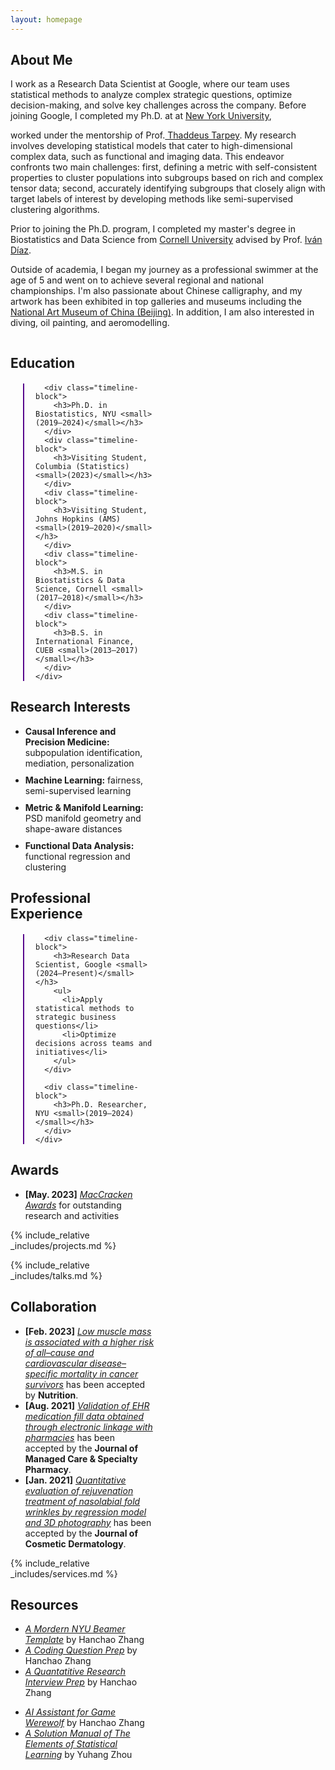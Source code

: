 ```yaml
---
layout: homepage
---
```


## About Me

<!-- I'm a <a href="https://med.nyu.edu/departments-institutes/population-health/divisions-sections-centers/biostatistics/" target="_blank"> Statistics</a> Ph.D. candidate at <a href="https://www.nyu.edu/" target="_blank"> New York University</a>, -->
I work as a Research Data Scientist at Google, where our team uses statistical methods to analyze complex strategic questions, optimize decision-making, and solve key challenges across the company. Before joining Google, I completed my Ph.D. at at <a href="https://www.nyu.edu/" target="_blank"> New York University</a>,
<!-- 's <a href="https://med.nyu.edu/" target="_blank"> Grossman School of Medicine</a> -->
<!-- , specifically within the <a href="https://med.nyu.edu/research/sackler-institute-graduate-biomedical-sciences/" target="_blank"> Vilcek institute of Biomedical Sciences</a> and the Department of <a href="https://med.nyu.edu/departments-institutes/population-health/" target="_blank"> Population Health</a>. Under the mentorship of Prof.  -->
worked under the mentorship of Prof.<a href="https://scholar.google.com/citations?user=QtyFQVYAAAAJ&hl=en" target="_blank"> Thaddeus Tarpey</a>. My research involves developing statistical models that cater to high-dimensional complex data, such as functional and imaging data. This endeavor confronts two main challenges: first, defining a metric with self-consistent properties to cluster populations into subgroups based on rich and complex tensor data; second, accurately identifying subgroups that closely align with target labels of interest by developing methods like semi-supervised clustering algorithms.
<!-- In the summer of 2022, I had the opportunity to work as a Research Data Scientist Intern at <a href="https://about.google" target="_blank"> Google</a>, where I applied my statistical skills to real-world problems.  -->
Prior to joining the Ph.D. program, I completed my master's degree in Biostatistics and Data Science from <a href="https://www.cornell.edu" target = "_blank"> Cornell University</a> advised by Prof. <a href= "https://www.idiaz.xyz" target = "_blank"> Iván Díaz</a>.
<!-- and my bachelor's degree in International Finance from <a href="https://www.cueb.edu.cn" target = "_blank"> Capital University of Economics and Business</a>.  -->
<!-- 
I am an alumnus of the <a href="https://opencasestudies.github.io/" target="_blank"> Open Case Study Project</a> at <a href="https://www.jhsph.edu/" target="_blank"> the Bloomberg School of Public Health </a> of <a href="https://www.jhu.edu/" target="_blank"> the Johns Hopkins University</a>. -->

Outside of academia, I began my journey as a professional swimmer at the age of 5 and went on to achieve several regional and national championships. I'm also passionate about Chinese calligraphy, and my artwork has been exhibited in top galleries and museums including the <a href="http://www.namoc.org/" target="_blank"> National Art Museum of China (Beijing)</a>. In addition, I am also interested in diving, oil painting, and aeromodelling.


<style>
  .timeline-container {
    position: relative;
    margin-top: 20px;
    padding-left: 40px;
    border-left: none;
  }

  .timeline-line {
    position: absolute;
    top: 0;
    left: 20px;
    width: 2px;
    height: 100%;
    background-color: #57068C;
  }

  .timeline-block {
    position: relative;
    margin-bottom: 40px;
    padding-left: 40px;
  }

  .timeline-block::before {
    content: '';
    position: absolute;
    top: 4px;
    left: 10px;
    width: 20px;
    height: 20px;
    background-color: #57068C;
    border: 3px solid white;
    border-radius: 50%;
    z-index: 2;
  }

  .timeline-block h3 {
    margin: 0;
    font-size: 1.1rem;
    line-height: 1.4;
  }

  .timeline-block small {
    font-size: 0.9rem;
    color: #666;
  }

  .timeline-block ul {
    margin-top: 8px;
    padding-left: 20px;
    list-style: disc;
  }

  .research-interests li {
    margin-bottom: 10px;
  }

  @media (max-width: 800px) {
    .grid-container {
      grid-template-columns: 1fr !important;
    }
  }
</style>

<div class="grid-container" style="display: grid; grid-template-columns: 1fr 1fr; gap: 40px; max-width: 1200px; margin: auto;">
  <!-- Education -->
  <div>
    <h2>Education</h2>
    <div class="timeline-container">
      <div class="timeline-line"></div>

      <div class="timeline-block">
        <h3>Ph.D. in Biostatistics, NYU <small>(2019–2024)</small></h3>
      </div>
      <div class="timeline-block">
        <h3>Visiting Student, Columbia (Statistics) <small>(2023)</small></h3>
      </div>
      <div class="timeline-block">
        <h3>Visiting Student, Johns Hopkins (AMS) <small>(2019–2020)</small></h3>
      </div>
      <div class="timeline-block">
        <h3>M.S. in Biostatistics & Data Science, Cornell <small>(2017–2018)</small></h3>
      </div>
      <div class="timeline-block">
        <h3>B.S. in International Finance, CUEB <small>(2013–2017)</small></h3>
      </div>
    </div>
  </div>

  <!-- Research Interests -->
  <div>
    <h2>Research Interests</h2>
    <ul class="research-interests">
      <li><strong>Causal Inference and Precision Medicine:</strong> subpopulation identification, mediation, personalization</li>
      <li><strong>Machine Learning:</strong> fairness, semi-supervised learning</li>
      <li><strong>Metric & Manifold Learning:</strong> PSD manifold geometry and shape-aware distances</li>
      <li><strong>Functional Data Analysis:</strong> functional regression and clustering</li>
    </ul>
  </div>

  <!-- Experience -->
  <div style="grid-column: 1 / span 2;">
    <h2>Professional Experience</h2>
    <div class="timeline-container">
      <div class="timeline-line"></div>

      <div class="timeline-block">
        <h3>Research Data Scientist, Google <small>(2024–Present)</small></h3>
        <ul>
          <li>Apply statistical methods to strategic business questions</li>
          <li>Optimize decisions across teams and initiatives</li>
        </ul>
      </div>

      <div class="timeline-block">
        <h3>Ph.D. Researcher, NYU <small>(2019–2024)</small></h3>
      </div>
    </div>
  </div>
</div>


## Awards
- **[May. 2023]** <a href="https://gsas.nyu.edu/admissions/financial-aid/graduate-school-fellowships-and-assistantships.html" target="_blank">*MacCracken Awards*</a> for outstanding research and activities


<!-- {% include_relative _includes/publications.md %} -->

{% include_relative _includes/projects.md %}

{% include_relative _includes/talks.md %}







## Collaboration

<!-- - **[Feb. 2020]** Our paper about incremental learning is accepted to CVPR 2020.
- **[Feb. 2020]** We will host the ACM Multimedia Asia 2020 conference in Singapore!
- **[Sept. 2019]** Our paper about few-shot learning is accepted to NeurIPS 2019. -->
- **[Feb. 2023]** <a href="https://www.sciencedirect.com/science/article/pii/S089990072200346X" target="_blank">*Low muscle mass is associated with a higher risk of all–cause and cardiovascular disease–specific mortality in cancer survivors*</a> has been accepted by **Nutrition**. 
- **[Aug. 2021]** <a href="https://www.jmcp.org/doi/full/10.18553/jmcp.2021.27.10.1482" target="_blank">*Validation of EHR medication fill data obtained through electronic linkage with pharmacies*</a> has been accepted by the **Journal of Managed Care & Specialty Pharmacy**.
- **[Jan. 2021]** <a href="https://onlinelibrary.wiley.com/doi/abs/10.1111/jocd.13486" target="_blank">*Quantitative evaluation of rejuvenation treatment of nasolabial fold wrinkles by regression model and 3D photography*</a> has been accepted by the **Journal of Cosmetic Dermatology**.


{% include_relative _includes/services.md %}



## Resources
- <a href="https://github.com/Hanchao-Zhang/nyu_mordern_beamer_template/blob/main/demo.pdf" target="_blank">*A Mordern NYU Beamer Template*</a> by Hanchao Zhang
- <a href="https://github.com/Hanchao-Zhang/LeetCode-Prep/blob/main/main.pdf" target="_blank">*A Coding Question Prep*</a> by Hanchao Zhang
- <a href="https://github.com/Hanchao-Zhang/LeetQuant-Note/blob/main/Prep/Quant%20Research.pdf" target="_blank">*A Quantatitive Research Interview Prep*</a> by Hanchao Zhang
<!-- https://yuhangzhou88.github.io/ESL_Solution/  -->
- <a href="https://werewolf-assistant.streamlit.app/" target="_blank">*AI Assistant for Game Werewolf*</a> by Hanchao Zhang
- <a href="https://yuhangzhou88.github.io/ESL_Solution/" target="_blank">*A Solution Manual of The Elements of Statistical Learning*</a> by Yuhang Zhou
